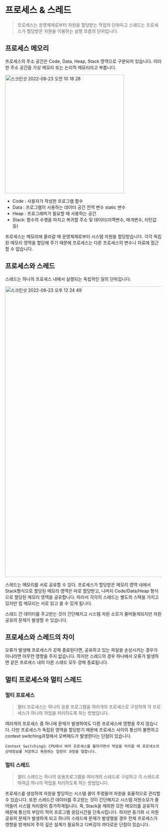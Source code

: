# 프로세스 & 스레드

> 프로세스는 운영체제로부터 자원을 할당받는 작업의 단위이고 스레드는 프로세스가 할당받은 자원을 이용하는 실행 흐름의 단위입니다.

## 프로세스 메모리

프로세스의 주소 공간은 Code, Data, Heap, Stack 영역으로 구분되어 있습니다. 이러한 주소 공간을 가상 메모리 또는 논리적 메모리라고 부릅니다.

<img width="382" alt="스크린샷 2022-08-23 오전 10 18 28" src="https://user-images.githubusercontent.com/68188768/186047150-31104986-3426-4bf9-aeac-34f3f33c586c.png">

- Code : 사용자가 작성한 프로그램 함수
- Data : 프로그램이 사용하는 데이터 공간 전역 변수 static 변수
- Heap : 프로그래머가 필요할 때 사용하는 공간
- Stack: 함수의 수행을 마치고 복귀할 주소 및 데이터(지역변수, 매개변수, 리턴값 등)

프로세스는 메모리에 올라갈 때 운영체제로부터 시스템 자원을 할당받습니다. 각각 독립된 메모리 영역을 할당해 주기 때문에 프로세스는 다른 프로세스의 변수나 자료에 접근할 수 없습니다.

## 프로세스와 스레드

스레드는 하나의 프로세스 내에서 실행되는 독립적인 일의 단위입니다.

<img width="936" alt="스크린샷 2022-08-23 오후 12 24 49" src="https://user-images.githubusercontent.com/68188768/186062708-a6136fbc-2e9a-43bf-aee4-cbe221ec7b23.png">

스레드는 메모리를 서로 공유할 수 있다. 프로세스가 할당받은 메모리 영역 내에서 Stack형식으로 할당된 메모리 영역은 따로 할당받고, 나머지 Code/Data/Heap 형식으로 할당된 메모리 영역을 공유합니다. 따라서 각각의 스레드는 별도의 스택을 가지고 있지만 힙 메모리는 서로 읽고 쓸 수 있게 됩니다.

스레드 간 데이터를 주고받는 것이 간단해지고 시스템 자원 소모가 줄어들게되지만 자원공유의 문제가 발생할 수 있습니다.

## 프로세스와 스레드의 차이

오류가 발생해 프로세스가 강제 종료된다면, 공유하고 있는 파일을 손상시키는 경우가 아니라면 아무런 영향을 주지 앖습니다. 하지만 스레드의 경우 하나에서 오류가 발생하면 같은 프로세스 내의 다른 스레드 모두 걍제 종료됩니다.

## 멀티 프로세스와 멀티 스레드

### 멀티 프로세스
> 멀티 프로세스는 하나의 응용 프로그램을 여러개의 프로세스로 구성하여 각 프로세스가 하나의 작업을 처리하도록 하는 방법입니다.

여러개의 프로세스 중 하나에 문제가 발생하여도 다른 프로세스에 영향을 주지 않습니다. 다만 프로세스가 독립된 영역을 할당받기 때문에 프로세스 사이의 통신이 불편하고 context switching과정에서 오버헤드가 발생한다는 단점이 있습니다.
```
Context Switching는 CPU에서 여러 프로세스를 돌아가면서 작업을 처리할 때 프로세스의 상태정보를 저장하고 복원하는 일련의 과정을 말합니다.
```

### 멀티 스레드
> 멀티 스레드는 하나의 응용프로그램을 여러개의 스레드로 구성하고 각 스레드로 하여금 하나의 작업을 처리하도록 하는 방법입니다.

프로세스를 생성하여 자원을 할당하는 시스템 콜이 주렁들어 자원을 효율적으로 관리할수 있습니다. 또한 스레드간 데이터를 주고받는 것이 간단해지고 시스템 자원소모가 줄어들어 시스템 처리량이 증가하게됩니다. 즉, Stack을 제외한 모든 메모리를 공유하기 때문에 통신의 부담이 적어 프로그램 응담시간을 단축시킵니다. 하지만 동기화 시 자원 공유의 문제가 발생하게 되고 하나의 스레드에 문제가 발생했을 경우 전체 프로세스가 영향을 받게되어 주의 깊은 설계가 필요하고 디버깅이 까다로운 단점이 있습니다.

